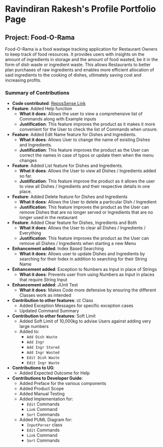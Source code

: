 # Ravindiran Rakesh's Profile Portfolio Page

## Project: Food-O-Rama
Food-O-Rama is a food wastage tracking application for
Restaurant Owners to keep track of food resources.
It provides users with insights on the amount of
ingredients in storage and the amount of food wasted,
be it in the form of dish waste or ingredient waste.
This allows Restaurants to better plan purchases of raw ingredients
and enables more efficient allocation of said ingredients to the cooking of dishes,
ultimately saving cost and increasing profits.

### Summary of Contributions

* **Code contributed**: [ReposSense Link](https://nus-cs2113-ay2122s1.github.io/tp-dashboard/?search=Rakesh12000&sort=groupTitle&sortWithin=title&timeframe=commit&mergegroup=&groupSelect=groupByRepos&breakdown=true&checkedFileTypes=docs~functional-code~test-code~other&since=2021-09-25&tabOpen=true&tabType=authorship&tabAuthor=Rakesh12000&tabRepo=AY2122S1-CS2113T-W11-4%2Ftp%5Bmaster%5D&authorshipIsMergeGroup=false&authorshipFileTypes=docs~functional-code~test-code&authorshipIsBinaryFileTypeChecked=false&zFR=false)
* **Feature**: Added Help function
  * **What it does**: Allows the user to view a comprehensive list of 
  Commands along with Example inputs
  * **Justification**: This feature improves the product as it makes it 
  more convenient for the User to check the list of Commands when unsure.
* **Feature**: Added Edit Name feature for Dishes and Ingredients.
    * **What it does**: Allows User to change the name of existing Dishes
  and Ingredients.
    * **Justification**: This feature improves the product as the User can 
  correct the names in case of typos or update them when the menu changes
* **Feature**: Added List feature for Dishes and Ingredients.
    * **What it does**: Allows the User to view all Dishes / Ingredients added
  so far.
    * **Justification**: This feature improve the product as it allows the user
  to view all Dishes / Ingredients and their respective details in one place.
* **Feature**: Added Delete feature for Dishes and Ingredients
    * **What it does**: Allows the User to delete a particular Dish / Ingredient
    * **Justification**: This feature improves the product as the User can remove Dishes
  that are no longer served or Ingredients that are no longer used in the restaurant
* **Feature**: Added Clear feature for Dishes, Ingredients and Both
  * **What it does**: Allows the User to clear all Dishes / Ingredients / Everything
  * **Justification**: This feature improves the product as the User can remove all
  Dishes / Ingredients when starting a new Menu
* **Enhancement added**: Index Based Searching
  * **What it does**: Allows user to update Dishes and Ingredients by searching for their Index in 
  addition to searching for their String Name
* **Enhancement added**: Exception to Numbers as Input in place of Strings
  * **What it does**: Prevents user from using Numbers as Input in places that require String Input
* **Enhancement added**: JUnit Test
  * **What it does**: Makes Code more defensive by ensuring the different Classes work as intended
* **Contribution to other features**: `UI` Class
  * Added Exception Messages for specific exception cases
  * Updated Command Summary
* **Contribution to other features**: Soft Limit
  * Added Soft Limit of 10,000kg to advise Users against adding very large numbers 
  * Added to:
    * `Add Dish Waste`
    * `Add Ingr`
    * `Add Ingr Stored`
    * `Add Ingr Wasted`
    * `Edit Dish Waste`
    * `Edit Ingr Waste`
* **Contributions to UG**:
  * Added Expected Outcome for Help
* **Contributions to Developer Guide**:
  * Added Preface for the various components
  * Added Product Scope
  * Added Manual Testing 
  * Added Implementation for:
    * `Edit` Commands
    * `Link` Command
    * `Sort` Commands
  * Added PUML Diagram for:
    * `InputParser` class
    * `Edit` Commands
    * `Link` Command 
    * `Sort` Commands

